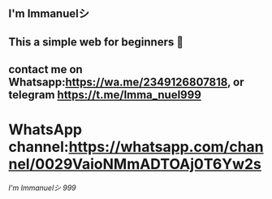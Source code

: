 ## I'm Immanuelシ︎
## This a simple web for beginners 🙂
## contact me on Whatsapp:https://wa.me/2349126807818, or telegram https://t.me/Imma_nuel999
# WhatsApp channel:https://whatsapp.com/channel/0029VaioNMmADTOAj0T6Yw2s
*I'm Immanuelシ︎*
_999_
